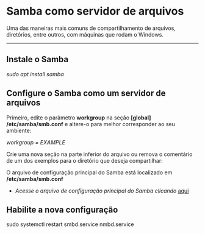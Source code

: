 # Samba como servidor de arquivos
 Uma das maneiras mais comuns de compartilhamento de arquivos, diretórios, entre outros, com máquinas que rodam o Windows.

 *******
 
 ## Instale o Samba
*sudo apt install samba*

## Configure o Samba como um servidor de arquivos

Primeiro, edite o parâmetro **workgroup** na seção **[global] /etc/samba/smb.conf** e altere-o para melhor corresponder ao seu ambiente:

*workgroup = EXAMPLE*

Crie uma nova seção na parte inferior do arquivo ou remova o comentário de um dos exemplos para o diretório que deseja compartilhar:

O arquivo de configuração principal do Samba está localizado em **/etc/samba/smb.conf**

* *Acesse o arquivo de configuração principal do Samba clicando* [aqui](#)

## Habilite a nova configuração
sudo systemctl restart smbd.service nmbd.service

